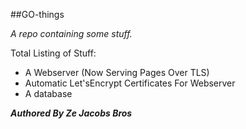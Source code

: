 ##GO-things

_A repo containing some stuff._ 

Total Listing of Stuff\:

- A Webserver (Now Serving Pages Over TLS)
- Automatic Let'sEncrypt Certificates For Webserver
- A database

___Authored By Ze Jacobs Bros___